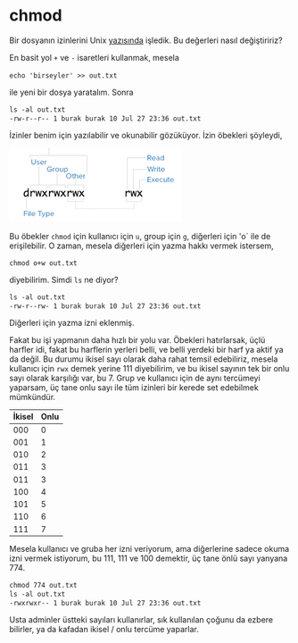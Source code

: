 # chmod

Bir dosyanın izinlerini Unix [yazısında](unix.html) işledik. Bu
değerleri nasıl değiştiririz?

En basit yol `+` ve `-` isaretleri kullanmak, mesela

`echo 'birseyler' >> out.txt`

ile yeni bir dosya yaratalım. Sonra

```
ls -al out.txt 
-rw-r--r-- 1 burak burak 10 Jul 27 23:36 out.txt
```

İzinler benim için yazılabilir ve okunabilir gözüküyor. İzin öbekleri şöyleydi,

![](ls.png)

Bu öbekler `chmod` için kullanıcı için `u`, group için `g`, diğerleri
için 'o` ile de erişilebilir. O zaman, mesela diğerleri için yazma
hakkı vermek istersem,

```
chmod o+w out.txt
```

diyebilirim. Simdi `ls` ne diyor?

```
ls -al out.txt 
-rw-r--rw- 1 burak burak 10 Jul 27 23:36 out.txt
```

Diğerleri için yazma izni eklenmiş.

Fakat bu işi yapmanın daha hızlı bir yolu var. Öbekleri hatırlarsak,
üçlü harfler idi, fakat bu harflerin yerleri belli, ve belli yerdeki
bir harf ya aktif ya da değil. Bu durumu ikisel sayı olarak daha rahat
temsil edebiliriz, mesela kullanıcı için `rwx` demek yerine 111
diyebilirim, ve bu ikisel sayının tek bir onlu sayı olarak karşılığı
var, bu 7. Grup ve kullanıcı için de aynı tercümeyi yaparsam, üç tane
onlu sayı ile tüm izinleri bir kerede set edebilmek mümkündür. 


| İkisel | Onlu     |
| -------|----------|
| 000    |  0       |
| 001    |  1       |
| 010    |  2       |
| 011    |  3       |
| 011    |  3       |
| 100    |  4       |
| 101    |  5       |
| 110    |  6       |
| 111    |  7       |

Mesela kullanıcı ve gruba her izni veriyorum, ama diğerlerine sadece
okuma izni vermek istiyorum, bu 111, 111 ve 100 demektir, üç tane önlü
sayı yanyana 774.

```
chmod 774 out.txt
ls -al out.txt 
-rwxrwxr-- 1 burak burak 10 Jul 27 23:36 out.txt
```

Usta adminler üstteki sayıları kullanırlar, sık kullanılan çoğunu da
ezbere bilirler, ya da kafadan ikisel / onlu tercüme yaparlar.







